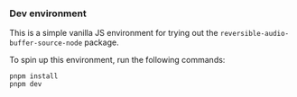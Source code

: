 ### Dev environment

This is a simple vanilla JS environment for trying out the `reversible-audio-buffer-source-node` package.

To spin up this environment, run the following commands:

```
pnpm install
pnpm dev
```
